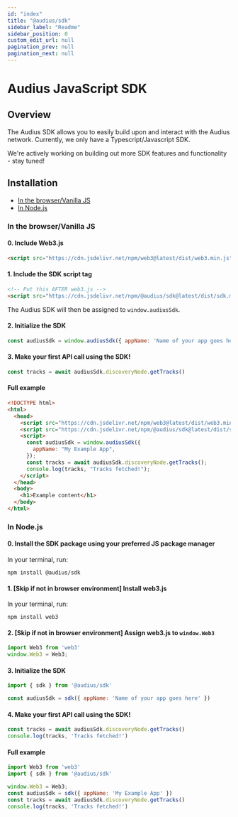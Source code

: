```yaml
---
id: "index"
title: "@audius/sdk"
sidebar_label: "Readme"
sidebar_position: 0
custom_edit_url: null
pagination_prev: null
pagination_next: null
---
```


# Audius JavaScript SDK

## Overview

The Audius SDK allows you to easily build upon and interact with the Audius network. Currently, we only have a Typescript/Javascript SDK.

We're actively working on building out more SDK features and functionality - stay tuned!

## Installation

- [In the browser/Vanilla JS](#in-the-browservanilla-js)
- [In Node.js](#in-nodejs)

### In the browser/Vanilla JS

#### 0. Include Web3.js

```html
<script src="https://cdn.jsdelivr.net/npm/web3@latest/dist/web3.min.js"></script>
```

#### 1. Include the SDK script tag

```html
<!-- Put this AFTER web3.js -->
<script src="https://cdn.jsdelivr.net/npm/@audius/sdk@latest/dist/sdk.min.js"></script>
```

The Audius SDK will then be assigned to `window.audiusSdk`.

#### 2. Initialize the SDK

```js
const audiusSdk = window.audiusSdk({ appName: 'Name of your app goes here' })
```

#### 3. Make your first API call using the SDK!

```js
const tracks = await audiusSdk.discoveryNode.getTracks()
```

#### Full example

```html title="index.html"
<!DOCTYPE html>
<html>
  <head>
    <script src="https://cdn.jsdelivr.net/npm/web3@latest/dist/web3.min.js"></script>
    <script src="https://cdn.jsdelivr.net/npm/@audius/sdk@latest/dist/sdk.min.js"></script>
    <script>
      const audiusSdk = window.audiusSdk({
        appName: "My Example App",
      });
      const tracks = await audiusSdk.discoveryNode.getTracks();
      console.log(tracks, "Tracks fetched!");
    </script>
  </head>
  <body>
    <h1>Example content</h1>
  </body>
</html>
```

### In Node.js

#### 0. Install the SDK package using your preferred JS package manager

In your terminal, run:

```bash"
npm install @audius/sdk
```

#### 1. [Skip if not in browser environment] Install web3.js

In your terminal, run:

```bash"
npm install web3
```

#### 2. [Skip if not in browser environment] Assign web3.js to `window.Web3`

```js
import Web3 from 'web3'
window.Web3 = Web3;
```

#### 3. Initialize the SDK

```js
import { sdk } from '@audius/sdk'

const audiusSdk = sdk({ appName: 'Name of your app goes here' })
```

#### 4. Make your first API call using the SDK!

```js
const tracks = await audiusSdk.discoveryNode.getTracks()
console.log(tracks, 'Tracks fetched!')
```

#### Full example

```js title="app.js"
import Web3 from 'web3'
import { sdk } from '@audius/sdk'

window.Web3 = Web3;
const audiusSdk = sdk({ appName: 'My Example App' })
const tracks = await audiusSdk.discoveryNode.getTracks()
console.log(tracks, 'Tracks fetched!')
```

